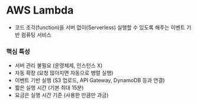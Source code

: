 # AWS Lambda
- 코드 조각(function)을 서버 없이(Serverless) 실행할 수 있도록 해주는 이벤트 기반 컴퓨팅 서비스
### 핵심 특성
- 서버 관리 불필요 (운영체제, 인스턴스 X)
- 자동 확장 (요청 많아지면 자동으로 병렬 실행)
- 이벤트 기반 실행 (S3 업로드, API Gateway, DynamoDB 등과 연결)
- 짧은 실행 시간 (기본 최대 15분)
- 요금은 실행 시간 기준 (사용한 만큼만 과금)